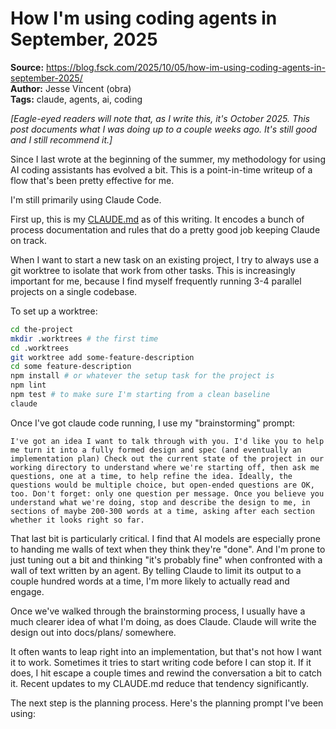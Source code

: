 # How I'm using coding agents in September, 2025

**Source:** https://blog.fsck.com/2025/10/05/how-im-using-coding-agents-in-september-2025/  
**Author:** Jesse Vincent (obra)  
**Tags:** claude, agents, ai, coding

*[Eagle-eyed readers will note that, as I write this, it's October 2025. This post documents what I was doing up to a couple weeks ago. It's still good and I still recommend it.]*

Since I last wrote at the beginning of the summer, my methodology for using AI coding assistants has evolved a bit. This is a point-in-time writeup of a flow that's been pretty effective for me.

I'm still primarily using Claude Code.

First up, this is my [CLAUDE.md](https://raw.githubusercontent.com/obra/dotfiles/6e088092406cf1e3cc78d146a5247e934912f6f8/.claude/CLAUDE.md) as of this writing. It encodes a bunch of process documentation and rules that do a pretty good job keeping Claude on track.

When I want to start a new task on an existing project, I try to always use a git worktree to isolate that work from other tasks. This is increasingly important for me, because I find myself frequently running 3-4 parallel projects on a single codebase.

To set up a worktree:

```bash
cd the-project
mkdir .worktrees # the first time
cd .worktrees
git worktree add some-feature-description
cd some feature-description
npm install # or whatever the setup task for the project is
npm lint
npm test # to make sure I'm starting from a clean baseline
claude
```

Once I've got claude code running, I use my "brainstorming" prompt:

```
I've got an idea I want to talk through with you. I'd like you to help me turn it into a fully formed design and spec (and eventually an implementation plan) Check out the current state of the project in our working directory to understand where we're starting off, then ask me questions, one at a time, to help refine the idea. Ideally, the questions would be multiple choice, but open-ended questions are OK, too. Don't forget: only one question per message. Once you believe you understand what we're doing, stop and describe the design to me, in sections of maybe 200-300 words at a time, asking after each section whether it looks right so far.
```

That last bit is particularly critical. I find that AI models are especially prone to handing me walls of text when they think they're "done". And I'm prone to just tuning out a bit and thinking "it's probably fine" when confronted with a wall of text written by an agent. By telling Claude to limit its output to a couple hundred words at a time, I'm more likely to actually read and engage.

Once we've walked through the brainstorming process, I usually have a much clearer idea of what I'm doing, as does Claude. Claude will write the design out into docs/plans/ somewhere.

It often wants to leap right into an implementation, but that's not how I want it to work. Sometimes it tries to start writing code before I can stop it. If it does, I hit escape a couple times and rewind the conversation a bit to catch it. Recent updates to my CLAUDE.md reduce that tendency significantly.

The next step is the planning process. Here's the planning prompt I've been using:
